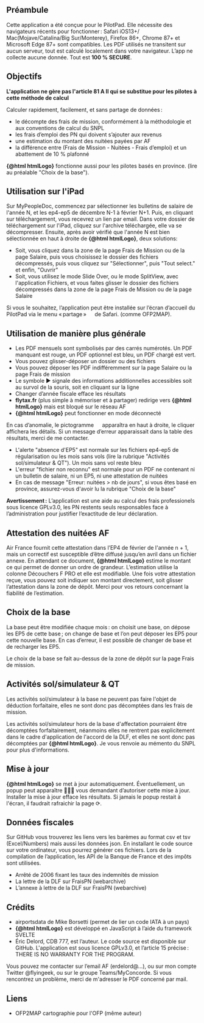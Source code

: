 <script>
    import Link from '../components/Link.svelte';
    import { htmlLogo } from '../components/utils';
    const ofp2map = 'https://flyingeek.github.io/lido-online/index.html' + ((navigator.standalone === true) ? '#/install': '');
</script>

## Préambule

Cette application a été conçue pour le PilotPad. Elle nécessite des navigateurs récents pour fonctionner&#8239;: Safari iOS13+/ Mac(Mojave/Catalina/Big Sur/Monterey), Firefox 86+, Chrome 87+ et Microsoft Edge 87+ sont compatibles.
Les PDF utilisés ne transitent sur aucun serveur, tout est calculé localement dans votre navigateur. L’app ne collecte aucune donnée. Tout est __100 % SECURE__.

## Objectifs

__L'application ne gère pas l'article 81 A II qui se substitue pour les pilotes à cette méthode de calcul__

Calculer rapidement, facilement, et sans partage de données&#8239;:

- le décompte des frais de mission, conformément à la méthodologie et aux conventions de calcul du SNPL
- les frais d’emploi des PN qui doivent s’ajouter aux revenus
- une estimation du montant des nuitées payées par AF
- la différence entre (Frais de Mission - Nuitées - Frais d’emploi) et un abattement de 10 % plafonné

__{@html htmlLogo}__ fonctionne aussi pour les pilotes basés en province. (lire au préalable "Choix de la base").

## Utilisation sur l'iPad

Sur MyPeopleDoc, commencez par sélectionner les bulletins de salaire de l'année N, et les ep4-ep5 de décembre N-1 à février N+1. Puis, en cliquant sur téléchargement, vous recevrez un lien par email. Dans votre dossier de téléchargement sur l'iPad, cliquez sur l'archive téléchargée, elle va se décompresser. Ensuite, après avoir vérifié que l'année N est bien sélectionnée en haut à droite de  __{@html htmlLogo}__, deux solutions:

- Soit, vous cliquez dans la zone de la page Frais de Mission ou de la page Salaire, puis vous choisissez le dossier des fichiers décompressés, puis vous cliquez sur "Sélectionner", puis "Tout select." et enfin, "Ouvrir"
- Soit, vous utilisez le mode Slide Over, ou le mode SplitView, avec l'application Fichiers, et vous faites glisser le dossier des fichiers décompressés dans la zone de la page Frais de Mission ou de la page Salaire

Si vous le souhaitez, l’application peut être installée sur l’écran d’accueil du PilotPad via le menu «&#8239;partage&#8239;» <svg style="width: 1em; display: inline-block; height: 1em; vertical-align: bottom;"><use xlink:href="#share"/></svg> de Safari. (comme OFP2MAP).

## Utilisation de manière plus générale

- Les PDF mensuels sont symbolisés par des carrés numérotés. Un PDF manquant est rouge, un PDF optionnel est bleu, un PDF chargé est vert.
- Vous pouvez glisser-déposer un dossier ou des fichiers
- Vous pouvez déposer les PDF indifféremment sur la page Salaire ou la page Frais de mission
- Le symbole ▶ signale des informations additionnelles accessibles soit au survol de la souris, soit en cliquant sur la ligne
- Changer d’année fiscale efface les résultats
- __flytax.fr__ (plus simple à mémoriser et à partager) redirige vers __{@html htmlLogo}__ mais est bloqué sur le réseau AF
- __{@html htmlLogo}__ peut fonctionner en mode déconnecté

En cas d’anomalie, le pictogramme <svg style="width: 1em; display: inline-block; height: 1em; vertical-align: text-top; fill:red"><use xlink:href="#alert"/></svg> apparaîtra en haut à droite, le cliquer affichera les détails. Si un message d’erreur apparaissait dans la table des résultats, merci de me contacter.

- L'alerte "absence d'EP5" est normale sur les fichiers ep4-ep5 de régularisation ou les mois sans vols (lire la rubrique "Activités sol/simulateur & QT"). Un mois sans vol reste bleu
- L'erreur "fichier non reconnu" est normale pour un PDF ne contenant ni un bulletin de salaire, ni un EP5, ni une attestation de nuitées
- En cas de message "Erreur: nuitées > nb de jours", si vous êtes basé en province, assurez-vous d'avoir lu la rubrique "Choix de la base"

__Avertissement&#8239;:__ L’application est une aide au calcul des frais professionels sous licence GPLv3.0, les PN restents seuls responsables face à l’administration pour justifier l’exactitude de leur déclaration.

## Attestation des nuitées AF

Air France fournit cette attestation dans l’EP4 de février de l'année n + 1, mais un correctif est susceptible d’être diffusé jusqu’en avril dans un fichier annexe. En attendant ce document, __{@html htmlLogo}__ estime le montant ce qui permet de donner un ordre de grandeur. L’estimation utilise la colonne Découchers F PRO et elle est modifiable. Une fois votre attestation reçue, vous pouvez soit indiquer son montant directement, soit glisser l’attestation dans la zone de dépôt. Merci pour vos retours concernant la fiabilité de l’estimation.

## Choix de la base

La base peut être modifiée chaque mois&#8239;: on choisit une base, on dépose les EP5 de cette base&#8239;;
on change de base et l’on peut déposer les EP5 pour cette nouvelle base. En cas d’erreur, il est possible de changer de base et de recharger les EP5.

Le choix de la base se fait au-dessus de la zone de dépôt sur la page Frais de mission.

## Activités sol/simulateur & QT

Les activités sol/simulateur à la base ne peuvent pas faire l'objet de déduction forfaitaire, elles ne sont donc pas décomptées dans les frais de mission.

Les activités sol/simulateur hors de la base d'affectation pourraient être décomptées forfaitairement, néanmoins elles ne rentrent pas explicitement dans le cadre d'application de l'accord de la DLF, et elles ne sont donc pas décomptées par __{@html htmlLogo}__. Je vous renvoie au mémento du SNPL pour plus d'informations.

## Mise à jour

__{@html htmlLogo}__ se met à jour automatiquement. Éventuellement, un popup peut
apparaître 👨🏻‍✈️ vous demandant d’autoriser cette mise à jour. Installer la mise à jour efface les résultats.
Si jamais le popup restait à l'écran, il faudrait rafraichir la page ⟳.

## Données fiscales

Sur <Link href="https://github.com/flyingeek/flytax#donn%C3%A9es-fiscales">GitHub</Link> vous trouverez les liens vers les barèmes au format csv et tsv (Excel/Numbers) mais aussi
les données json. En installant le code source sur votre ordinateur, vous pourrez générer ces fichiers. Lors
de la compilation de l’application, les API de la Banque de France et des impôts sont utilisées.

- <Link href="https://www.legifrance.gouv.fr/loda/id/JORFTEXT000000242360">Arrêté de 2006 fixant les taux des indemnités de mission</Link>
- <Link href="https://web.archive.org/web/20190408001531/http://www.fraispn.com/dlf.html" rel="noopener">La lettre de la DLF sur FraisPN (webarchive)</Link>
- <Link href="https://web.archive.org/web/20190407212830/http://www.fraispn.com/dlfannexe.html" rel="noopener">L’annexe à lettre de la DLF sur FraisPN (webarchive)</Link>

## Crédits

- <Link href="https://github.com/mborsetti/airportsdata">airportsdata</Link> de Mike Borsetti (permet de lier un code IATA à un pays)
- __{@html htmlLogo}__ est développé en JavaScript à l’aide du framework SVELTE
- Éric Delord, CDB 777, est l’auteur. Le code source est disponible sur <Link href="https://github.com/flyingeek/flytax">GitHub</Link>. L'application est sous <Link href="https://raw.githubusercontent.com/flyingeek/flytax/main/LICENSE.md">licence GPLv3.0</Link>, et l’article 15 précise&#8239;: THERE IS NO WARRANTY FOR THE PROGRAM.

Vous pouvez me contacter sur l’email AF (erdelord@…), ou sur mon compte Twitter @flyingeek, ou sur le groupe Teams/MyConcorde. Si vous rencontrez un problème, merci de m'adresser le PDF concerné par mail.

## Liens

- <Link href="{ofp2map}" rel="noopener">OFP2MAP</Link> cartographie pour l'OFP (même auteur)
